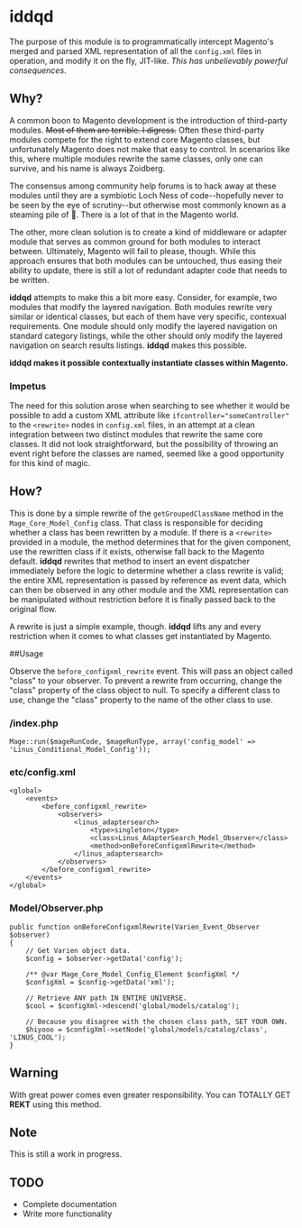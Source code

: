# iddqd

The purpose of this module is to programmatically intercept Magento's merged 
and parsed XML representation of all the `config.xml` files in operation, and 
modify it on the fly, JIT-like. *This has unbelievably powerful consequences*.

## Why?

A common boon to Magento development is the introduction of third-party modules.
~~Most of them are terrible. I digress.~~ Often these third-party modules
compete for the right to extend core Magento classes, but unfortunately Magento
does not make that easy to control. In scenarios like this, where multiple
modules rewrite the same classes, only one can survive, and his name is always
Zoidberg.

The consensus among community help forums is to hack away at these modules
until they are a symbiotic Loch Ness of code--hopefully never to be seen by
the eye of scrutiny--but otherwise most commonly known as a steaming pile 
of :hankey:. There is a lot of that in the Magento world.

The other, more clean solution is to create a kind of middleware or adapter
module that serves as common ground for both modules to interact between.
Ultimately, Magento will fail to please, though. While this approach ensures that
both modules can be untouched, thus easing their ability to update, there is
still a lot of redundant adapter code that needs to be written.

**iddqd** attempts to make this a bit more easy. Consider, for example, two
modules that modify the layered navigation. Both modules rewrite very similar or
identical classes, but each of them have very specific, contexual requirements.
One module should only modify the layered navigation on standard category
listings, while the other should only modify the layered navigation on
search results listings. **iddqd** makes this possible.

**iddqd makes it possible contextually instantiate classes within Magento.**

### Impetus

The need for this solution arose when searching to see whether it would be
possible to add a custom XML attribute like `ifcontroller="someController"` 
to the `<rewrite>` nodes in `config.xml` files, in an attempt at a clean 
integration between two distinct modules that rewrite the same core classes.
It did not look straightforward, but the possibility of throwing an event right
before the classes are named, seemed like a good opportunity for this kind of
magic.

## How?

This is done by a simple rewrite of the `getGroupedClassName` method in the
`Mage_Core_Model_Config` class. That class is responsible for deciding whether
a class has been rewritten by a module. If there is a `<rewrite>` provided in
a module, the method determines that for the given component, use the rewritten
class if it exists, otherwise fall back to the Magento default. **iddqd**
rewrites that method to insert an event dispatcher immediately before the logic
to determine whether a class rewrite is valid; the entire XML representation is
passed by reference as event data, which can then be observed in any other
module and the XML representation can be manipulated without restriction before
it is finally passed back to the original flow.

A rewrite is just a simple example, though. **iddqd** lifts any and every
restriction when it comes to what classes get instantiated by Magento.

##Usage

Observe the `before_configxml_rewrite` event.  This will pass an object called
"class" to your observer. To prevent a rewrite from occurring, change the "class"
property of the class object to null.  To specify a different class to use,
change the "class" property to the name of the other class to use.

### /index.php
```
Mage::run($mageRunCode, $mageRunType, array('config_model' => 'Linus_Conditional_Model_Config'));
```

### etc/config.xml
```
<global>
    <events>
        <before_configxml_rewrite>
            <observers>
                <linus_adaptersearch>
                    <type>singleton</type>
                    <class>Linus_AdapterSearch_Model_Observer</class>
                    <method>onBeforeConfigxmlRewrite</method>
                </linus_adaptersearch>
            </observers>
        </before_configxml_rewrite>
    </events>
</global>
```

### Model/Observer.php
```
public function onBeforeConfigxmlRewrite(Varien_Event_Observer $observer)
{
    // Get Varien object data.
    $config = $observer->getData('config');

    /** @var Mage_Core_Model_Config_Element $configXml */
    $configXml = $config->getData('xml');

    // Retrieve ANY path IN ENTIRE UNIVERSE.
    $cool = $configXml->descend('global/models/catalog');

    // Because you disagree with the chosen class path, SET YOUR OWN.
    $hiyooo = $configXml->setNode('global/models/catalog/class', 'LINUS_COOL');
}
```

## Warning

With great power comes even greater responsibility. You can TOTALLY GET **REKT**
using this method.



## Note

This is still a work in progress.

## TODO

- Complete documentation
- Write more functionality
